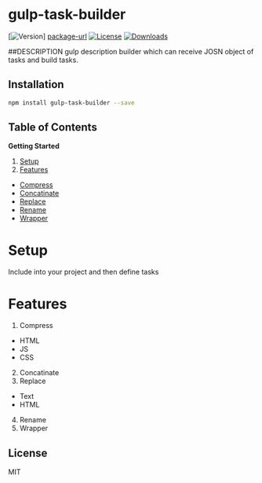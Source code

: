 # gulp-task-builder
[![Version][version-svg]] [package-url] [![License][license-image]][license-url]  [![Downloads][downloads-image]][downloads-url]

[version-svg]: https://img.shields.io/npm/v/gulp-task-builder.svg?style=flat-square
[package-url]: https://npmjs.org/package/gulp-task-builder
[license-image]: https://img.shields.io/badge/license-MIT-green.svg?style=flat-square
[license-url]: LICENSE.txt
[downloads-image]: https://img.shields.io/npm/dm/gulp-task-builder.svg?style=flat-square
[downloads-url]: http://npm-stat.com/charts.html?package=gulp-task-builder


##DESCRIPTION
gulp description builder which can receive JOSN object of tasks and build tasks.

## Installation
```sh
npm install gulp-task-builder --save
```

<!--NO_HTML-->

Table of Contents
-----------------
**Getting Started**

1. [Setup](#setup)
1. [Features](#Features)
  - [Compress](#Compress)
  - [Concatinate](#Concatinate)
  - [Replace](#Replace)
  - [Rename](#Rename)
  - [Wrapper](#Wrapper)


<!--/NO_HTML-->

Setup
============
Include into your project and then define tasks


Features
============
1. Compress
  - HTML
  - JS
  - CSS
2. Concatinate
3. Replace
  - Text
  - HTML
4. Rename
5. Wrapper

## License
MIT
